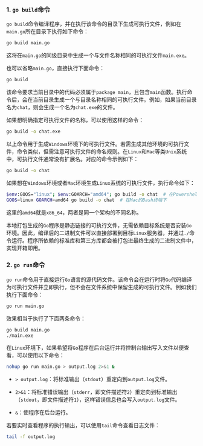 ### 1. `go build`命令

`go build`命令编译程序，并在执行该命令的目录下生成可执行文件，例如在`main.go`所在目录下执行如下命令：

```bash
go build main.go
```

这将在`main.go`的同级目录中生成一个与文件名称相同的可执行文件`main.exe`。

也可以省略`main.go`，直接执行下面命令：

```bash
go build
```

该命令要求当前目录中的代码必须属于`package main`，且包含`main`函数。执行命令后，会在当前目录生成一个与目录名称相同的可执行文件。例如，如果当前目录名为`chat`，则会生成一个名为`chat.exe`的文件。

如果想明确指定可执行文件的名称，可以使用这样的命令：

```bash
go build -o chat.exe
```

以上命令用于生成`Windows`环境下的可执行文件。若需生成其他环境的可执行文件，命令类似，但需注意可执行文件的命名规则。在`Linux`和`Mac`等类`Unix`系统中，可执行文件通常没有扩展名。对应的命令示例如下：

```sh
go build -o chat
```

如果想在`Windows`环境或者`Mac`环境生成`Linux`系统的可执行文件，执行命令如下：

```sh
$env:GOOS="linux"; $env:GOARCH="amd64"; go build -o chat  # 在Powershell环境下
GOOS=linux GOARCH=amd64 go build -o chat  # 在Mac的Bash终端下
```

这里的`amd64`就是`x86_64`，两者是同一个架构的不同名称。

本地打包生成的`Go`程序是静态链接的可执行文件，无需依赖目标系统是否安装`Go`环境。因此，编译后的二进制文件可以直接部署到目标`Linux`服务器，并通过`./`命令运行。程序所依赖的标准库和第三方库都会被打包进最终生成的二进制文件中，实现开箱即用。

### 2. `go run`命令

`go run`命令用于直接运行`Go`语言的源代码文件。该命令会在运行时将`Go`代码编译为可执行文件并立即执行，但不会在文件系统中保留生成的可执行文件。例如我们执行下面命令：

```bash
go run main.go
```

效果相当于执行了下面两条命令：

```bash
go build main.go
./main.exe
```

在`Linux`环境下，如果希望将`Go`程序在后台运行并将控制台输出写入文件以便查看，可以使用以下命令：

```sh
nohup go run main.go > output.log 2>&1 &
```

- `> output.log`：将标准输出（`stdout`）重定向到`output.log`文件。

- `2>&1`：将标准错误输出（`stderr`，即文件描述符`2`）重定向到标准输出（`stdout`，即文件描述符`1`），这样错误信息也会写入`output.log`文件。
- `&`：使程序在后台运行。

若要实时查看程序的执行输出，可以使用`tail`命令查看日志文件：

```sh
tail -f output.log
```